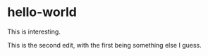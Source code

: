 # hello-world
This is interesting.

This is the second edit, with the first being something else I guess.
